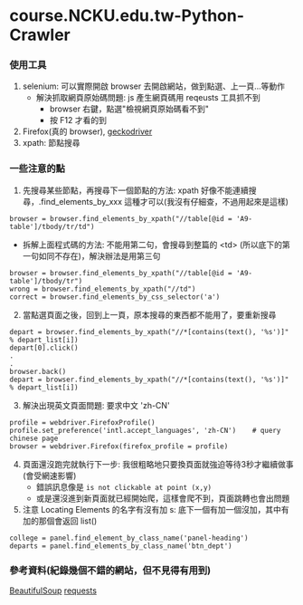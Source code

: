 # course.NCKU.edu.tw-Python-Crawler

### 使用工具
1. selenium: 可以實際開啟 browser 去開啟網站，做到點選、上一頁...等動作
    * 解決抓取網頁原始碼問題: js 產生網頁碼用 reqeusts 工具抓不到
        * browser 右鍵，點選"檢視網頁原始碼看不到"
        * 按 F12 才看的到
2. Firefox(真的 browser), [geckodriver](https://github.com/mozilla/geckodriver/releases)
2. xpath: 節點搜尋

### 一些注意的點
1. 先搜尋某些節點，再搜尋下一個節點的方法: xpath 好像不能連續搜尋，.find_elements_by_xxx 這種才可以(我沒有仔細查，不過用起來是這樣)
```python=
browser = browser.find_elements_by_xpath("//table[@id = 'A9-table']/tbody/tr/td")
```
* 拆解上面程式碼的方法: 不能用第二句，會搜尋到整篇的 \<td> (所以底下的第一句如同不存在)，解決辦法是用第三句
```python=
browser = browser.find_elements_by_xpath("//table[@id = 'A9-table']/tbody/tr")
wrong = browser.find_elements_by_xpath("//td")
correct = browser.find_elements_by_css_selector('a')
```
2. 當點選頁面之後，回到上一頁，原本搜尋的東西都不能用了，要重新搜尋
```python=
depart = browser.find_elements_by_xpath("//*[contains(text(), '%s')]" % depart_list[i])
depart[0].click()
.
.
browser.back()
depart = browser.find_elements_by_xpath("//*[contains(text(), '%s')]" % depart_list[i])
```
3. 解決出現英文頁面問題: 要求中文 'zh-CN'
```python=
profile = webdriver.FirefoxProfile()
profile.set_preference('intl.accept_languages', 'zh-CN')    # query chinese page
browser = webdriver.Firefox(firefox_profile = profile)
```
4. 頁面還沒跑完就執行下一步: 我很粗略地只要換頁面就強迫等待3秒才繼續做事 (會受網速影響)
    * 錯誤訊息像是 `is not clickable at point (x,y)`
    * 或是還沒進到新頁面就已經開始爬，這樣會爬不到，頁面跳轉也會出問題
5. 注意 Locating Elements 的名字有沒有加 s: 底下一個有加一個沒加，其中有加的那個會返回 list()
```python=
college = panel.find_element_by_class_name('panel-heading')
departs = panel.find_elements_by_class_name('btn_dept')
```

### 參考資料(紀錄幾個不錯的網站，但不見得有用到)
[BeautifulSoup](https://blog.gtwang.org/programming/python-beautiful-soup-module-scrape-web-pages-tutorial/)
[requests](https://blog.gtwang.org/programming/python-requests-module-tutorial/)

